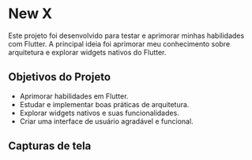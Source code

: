 # New X

Este projeto foi desenvolvido para testar e aprimorar minhas habilidades com Flutter. A principal ideia foi aprimorar meu conhecimento sobre arquitetura e explorar widgets nativos do Flutter.

## Objetivos do Projeto

- Aprimorar habilidades em Flutter.
- Estudar e implementar boas práticas de arquitetura.
- Explorar widgets nativos e suas funcionalidades.
- Criar uma interface de usuário agradável e funcional.

## Capturas de tela
